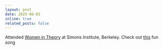 ```yaml
---
layout: post
date: 2025-06-03
inline: true
related_posts: false
---
```


Attended [Women in Theory](https://womenintheory.wordpress.com/) at Simons Institute, Berkeley. Check out [this](https://www.youtube.com/watch?v=4Wl-3kadvgw) fun song

